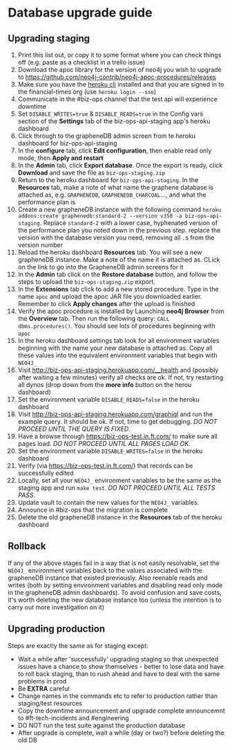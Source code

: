 # Database upgrade guide

## Upgrading staging

1.  Print this list out, or copy it to some format where you can check things off (e.g. paste as a checklist in a trello issue)
1.  Download the apoc library for the version of neo4j you wish to upgrade to https://github.com/neo4j-contrib/neo4j-apoc-procedures/releases
1.  Make sure you have the [heroku cli](https://devcenter.heroku.com/articles/heroku-cli) installed and that you are signed in to the financial-times org (use `heroku login --sso`)
1.  Communicate in the #biz-ops channel that the test api will experience downtime
1.  Set `DISABLE_WRITES=true` & `DISABLE_READS=true` in the Config vars section of the **Settings** tab of the biz-ops-api-staging app's heroku dashboard
1.  Click through to the grapheneDB admin screen from te heroku dashboard for biz-ops-api-staging
1.  In the **configure** tab, click **Edit configuration**, then enable read only mode, then **Apply and restart**
1.  In the **Admin** tab, click **Export database**. Once the export is ready, click **Download** and save the file as `biz-ops-staging.zip`
1.  Return to the heroku dashboard for `biz-ops-api-staging`. In the **Resources** tab, make a note of what name the graphene database is attached as, e.g. `GRAPHENEDB`, `GRAPHENEDB_CHARCOAL`..., and what the performance plan is
1.  Create a new grapheneDB instance with the following command `heroku addons:create graphenedb:standard-2 --version v350 -a biz-ops-api-staging`. Replace `standard-2` with a lower case, hyphenated version of the performance plan you noted down in the previous step. replace the version with the database version you need, removing all `.`s from the version number
1.  Reload the heroku dashboard **Resources** tab. You will see a new grapheneDB instance. Make a note of the name it is attached as. CLick on the link to go into the GrapheneDB admin screens for it
1.  In the **Admin** tab click on the **Restore database** button, and follow the steps to upload the `biz-ops-staging.zip` export.
1.  In the **Extensions** tab click to add a new stored procedure. Type in the name `apoc` and upload the apoc JAR file you downloaded earlier. Remember to click **Apply changes** after the upload is finished
1.  Verify the apoc procedure is installed by Launching **neo4j Browser** from the **Overview** tab. Then run the following query: `CALL dbms.procedures()`. You should see lots of procedures beginning with `apoc`
1.  In the heroku dashboard settings tab look for all environment variables beginning with the name your new database is attached as. Copy all these values into the equivalent environment variables that begin with `NEO4J_`
1.  Visit http://biz-ops-api-staging.herokuapp.com/__health and (possibly after waiting a few minutes) verify all checks are ok. If not, try restarting all dynos (drop down from the **more info** button on the herou dashboard)
1.  Set the environment variable `DISABLE_READS=false` in the heroku dashboard
1.  Visit http://biz-ops-api-staging.herokuapp.com/graphiql and run the example query. It should be ok. If not, time to get debugging. _DO NOT PROCEED UNTIL THE QUERY IS FIXED_.
1.  Have a browse through https://biz-ops-test.in.ft.com/ to make sure all pages load. _DO NOT PROCEED UNTIL ALL PAGES LOAD OK_.
1.  Set the environment variable `DISABLE_WRITES=false` in the heroku dashboard
1.  Verify (via https://biz-ops-test.in.ft.com/) that records can be successfully edited
1.  Locally, set all your `NEO4J_` environment variables to be the same as the staging app and run `make test`. _DO NOT PROCEED UNTIL ALL TESTS PASS_.
1.  Update vault to contain the new values for the `NEO4J_` variables.
1.  Announce in #biz-ops that the migration is complete
1.  Delete the old grapheneDB instance in the **Resources** tab of the heroku dashboard

## Rollback

If any of the above stages fail in a way that is not easily resolvable, set the `NEO4J_` environment variables back to the values associated with the grapheneDB instance that existed previously. Also reenable reads and writes (both by setting environment variables and disabling read only mode in the grapheneDB admin dashboards). To avoid confusion and save costs, it's worth deleting the new database instance too (unless the intention is to carry out more investigation on it)

## Upgrading production

Steps are exactly the same as for staging except:

-   Wait a while after 'successfully' upgrading staging so that unexpected issues have a chance to show themselves - better to lose data and have to roll back staging, than to rush ahead and have to deal with the same problems in prod
-   Be **EXTRA** careful
-   Change names in the commands etc to refer to production rather than staging/test resources
-   Copy the downtime announcement and upgrade complete announcemnt to #ft-tech-incidents and #engineering
-   DO NOT run the test suite against the production database
-   After upgrade is complete, wait a while (day or two?) before deleting the old DB

